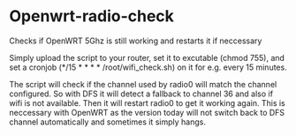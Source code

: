 # Openwrt-radio-check
 Checks if OpenWRT 5Ghz is still working and restarts it if neccessary
 
 Simply upload the script to your router, set it to excutable (chmod 755), and set a cronjob (*/15 * * * * /root/wifi_check.sh) on it for e.g. every 15 minutes.
 
 The script will check if the channel used by radio0 will match the channel configured. So with DFS it will detect a fallback to channel 36 and also if wifi is not available. Then it will restart radio0 to get it working again. This is neccessary with OpenWRT as the version today will not switch back to DFS channel automatically and sometimes it simply hangs.
